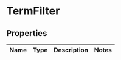 
# TermFilter

## Properties
Name | Type | Description | Notes
------------ | ------------- | ------------- | -------------



